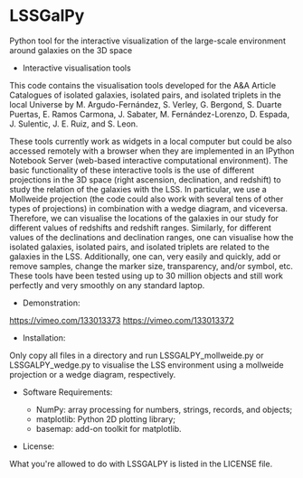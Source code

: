 # LSSGalPy
Python tool for the interactive visualization of the large-scale environment around galaxies on the 3D space 

* Interactive visualisation tools

This code contains the visualisation tools developed for the A&A Article Catalogues of isolated galaxies, isolated pairs, and isolated triplets in the local Universe by M. Argudo-Fernández, S. Verley, G. Bergond, S. Duarte Puertas, E. Ramos Carmona, J. Sabater, M. Fernández-Lorenzo, D. Espada, J. Sulentic, J. E. Ruiz, and S. Leon.

These tools currently work as widgets in a local computer but could be also accessed remotely with a browser when they are implemented in an IPython Notebook Server (web-based interactive computational environment).
The basic functionality of these interactive tools is the use of different projections in the 3D space (right ascension, declination, and redshift) to study the relation of the galaxies with the LSS. In particular, we use a Mollweide projection (the code could also work with several tens of other types of projections) in combination with a wedge diagram, and viceversa. Therefore, we can visualise the locations of the galaxies in our study for different values of redshifts and redshift ranges. Similarly, for different values of the declinations and declination ranges, one can visualise how the isolated galaxies, isolated pairs, and isolated triplets are related to the galaxies in the LSS. Additionally, one can, very easily and quickly, add or remove samples, change the marker size, transparency, and/or symbol, etc. These tools have been tested using up to 30 million objects and still work perfectly and very smoothly on any standard laptop.

*  Demonstration:

https://vimeo.com/133013373
https://vimeo.com/133013372

*  Installation:

Only copy all files in a directory and run LSSGALPY_mollweide.py or LSSGALPY_wedge.py to visualise the LSS environment using a mollweide projection or a wedge diagram, respectively.

* Software Requirements: 

  * NumPy: array processing for numbers, strings, records, and objects;
  * matplotlib: Python 2D plotting library;
  * basemap: add-on toolkit for matplotlib.

* License:

What you're allowed to do with LSSGALPY is listed in the LICENSE file.

